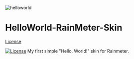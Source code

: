 ![helloworld](https://user-images.githubusercontent.com/52587785/84580719-760e1700-ada7-11ea-8190-2b134a9e75cb.png)

# HelloWorld-RainMeter-Skin
[License](https://img.shields.io/github/license/vmatveev95/HelloWorld-RainMeter-Skin)

[![License](https://img.shields.io/badge/License-Apache%202.0-blue.svg)](https://opensource.org/licenses/Apache-2.0)
My first simple "Hello, World!" skin for Rainmeter.
